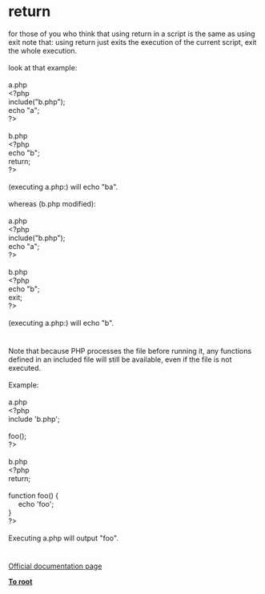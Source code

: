 # return




<div class="phpcode"><span class="html">
for those of you who think that using return in a script is the same as using exit note that: using return just exits the execution of the current script, exit the whole execution.<br><br>look at that example:<br><br>a.php<br><span class="default">&lt;?php<br></span><span class="keyword">include(</span><span class="string">&quot;b.php&quot;</span><span class="keyword">);<br>echo </span><span class="string">&quot;a&quot;</span><span class="keyword">;<br></span><span class="default">?&gt;<br></span><br>b.php<br><span class="default">&lt;?php<br></span><span class="keyword">echo </span><span class="string">&quot;b&quot;</span><span class="keyword">;<br>return;<br></span><span class="default">?&gt;<br></span><br>(executing a.php:) will echo &quot;ba&quot;.<br><br>whereas (b.php modified):<br><br>a.php<br><span class="default">&lt;?php<br></span><span class="keyword">include(</span><span class="string">&quot;b.php&quot;</span><span class="keyword">);<br>echo </span><span class="string">&quot;a&quot;</span><span class="keyword">;<br></span><span class="default">?&gt;<br></span><br>b.php<br><span class="default">&lt;?php<br></span><span class="keyword">echo </span><span class="string">&quot;b&quot;</span><span class="keyword">;<br>exit;<br></span><span class="default">?&gt;<br></span><br>(executing a.php:) will echo &quot;b&quot;.</span>
</div>
  

#


<div class="phpcode"><span class="html">
Note that because PHP processes the file before running it, any functions defined in an included file will still be available, even if the file is not executed.
<br>
<br>Example:
<br>
<br>a.php
<br><span class="default">&lt;?php
<br></span><span class="keyword">include </span><span class="string">&apos;b.php&apos;</span><span class="keyword">;
<br>
<br></span><span class="default">foo</span><span class="keyword">();
<br></span><span class="default">?&gt;
<br></span>
<br>b.php
<br><span class="default">&lt;?php
<br></span><span class="keyword">return;
<br>
<br>function </span><span class="default">foo</span><span class="keyword">() {
<br>&#xA0; &#xA0;&#xA0; echo </span><span class="string">&apos;foo&apos;</span><span class="keyword">;
<br>}
<br></span><span class="default">?&gt;
<br></span>
<br>Executing a.php will output &quot;foo&quot;.</span>
</div>
  

#

[Official documentation page](https://www.php.net/manual/en/function.return.php)

**[To root](/README.md)**